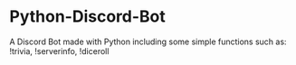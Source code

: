 # Python-Discord-Bot
A Discord Bot made with Python including some simple functions such as: !trivia, !serverinfo, !diceroll
